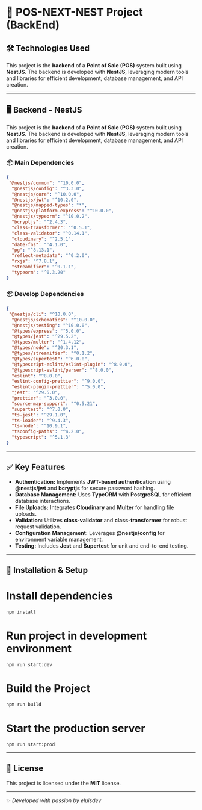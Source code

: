 # 🚀 POS-NEXT-NEST Project (BackEnd)

## 🛠 Technologies Used

This project is the **backend** of a **Point of Sale (POS)** system built using **NestJS**. The backend is developed with **NestJS**, leveraging modern tools and libraries for efficient development, database management, and API creation.

---

## 🖥 Backend - NestJS

This project is the **backend** of a **Point of Sale (POS)** system built using **NestJS**. The backend is developed with **NestJS**, leveraging modern tools and libraries for efficient development, database management, and API creation.

### 📦 Main Dependencies
```json
{
 "@nestjs/common": "^10.0.0",
  "@nestjs/config": "^3.3.0",
  "@nestjs/core": "^10.0.0",
  "@nestjs/jwt": "^10.2.0",
  "@nestjs/mapped-types": "*",
  "@nestjs/platform-express": "^10.0.0",
  "@nestjs/typeorm": "^10.0.2",
  "bcryptjs": "^2.4.3",
  "class-transformer": "^0.5.1",
  "class-validator": "^0.14.1",
  "cloudinary": "^2.5.1",
  "date-fns": "^4.1.0",
  "pg": "^8.13.1",
  "reflect-metadata": "^0.2.0",
  "rxjs": "^7.8.1",
  "streamifier": "^0.1.1",
  "typeorm": "^0.3.20"
}
```

### 📦 Develop Dependencies
```json
{
 "@nestjs/cli": "^10.0.0",
  "@nestjs/schematics": "^10.0.0",
  "@nestjs/testing": "^10.0.0",
  "@types/express": "^5.0.0",
  "@types/jest": "^29.5.2",
  "@types/multer": "^1.4.12",
  "@types/node": "^20.3.1",
  "@types/streamifier": "^0.1.2",
  "@types/supertest": "^6.0.0",
  "@typescript-eslint/eslint-plugin": "^8.0.0",
  "@typescript-eslint/parser": "^8.0.0",
  "eslint": "^8.0.0",
  "eslint-config-prettier": "^9.0.0",
  "eslint-plugin-prettier": "^5.0.0",
  "jest": "^29.5.0",
  "prettier": "^3.0.0",
  "source-map-support": "^0.5.21",
  "supertest": "^7.0.0",
  "ts-jest": "^29.1.0",
  "ts-loader": "^9.4.3",
  "ts-node": "^10.9.1",
  "tsconfig-paths": "^4.2.0",
  "typescript": "^5.1.3"
}
```

---

## ✅ Key Features

- **Authentication:** Implements **JWT-based authentication** using **@nestjs/jwt** and **bcryptjs** for secure password hashing.
- **Database Management:** Uses **TypeORM** with **PostgreSQL** for efficient database interactions.
- **File Uploads:** Integrates **Cloudinary** and **Multer** for handling file uploads.
- **Validation:** Utilizes **class-validator** and **class-transformer** for robust request validation.
- **Configuration Management:** Leverages **@nestjs/config** for environment variable management.
- **Testing:** Includes **Jest** and **Supertest** for unit and end-to-end testing.

---

## 📌 Installation & Setup

# Install dependencies
```
npm install
```

# Run project in development environment
```
npm run start:dev
```

# Build the Project
```
npm run build
```

# Start the production server
```
npm run start:prod
```
---

## 📜 License
This project is licensed under the **MIT** license.

---

✨ _Developed with passion by eluisdev_
